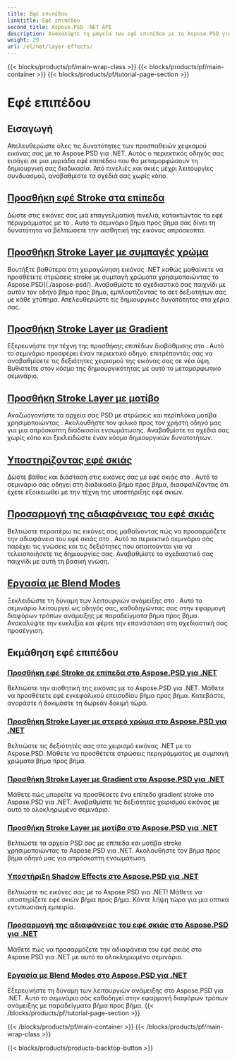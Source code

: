 ```yaml
---
title: Εφέ επιπέδου
linktitle: Εφέ επιπέδου
second_title: Aspose.PSD .NET API
description: Ανακαλύψτε τη μαγεία των εφέ επιπέδου με το Aspose.PSD για .NET! Αυξήστε τις δεξιότητες χειρισμού εικόνας μαθαίνοντας να προσθέτετε λειτουργίες stroke, shadow και blend.
weight: 29
url: /el/net/layer-effects/
---
```


{{< blocks/products/pf/main-wrap-class >}}
{{< blocks/products/pf/main-container >}}
{{< blocks/products/pf/tutorial-page-section >}}

# Εφέ επιπέδου

## Εισαγωγή

Απελευθερώστε όλες τις δυνατότητες των προσπαθειών χειρισμού εικόνας σας με το Aspose.PSD για .NET. Αυτός ο περιεκτικός οδηγός σας εισάγει σε μια μυριάδα εφέ επιπέδου που θα μεταμορφώσουν τη δημιουργική σας διαδικασία. Από πινελιές και σκιές μέχρι λειτουργίες συνδυασμού, αναβαθμίστε τα σχέδιά σας χωρίς κόπο.

## [Προσθήκη εφέ Stroke στα επίπεδα](./adding-stroke-effects/)

Δώστε στις εικόνες σας μια επαγγελματική πινελιά, κατακτώντας τα εφέ περιγράμματος με το . Αυτό το σεμινάριο βήμα προς βήμα σάς δίνει τη δυνατότητα να βελτιώσετε την αισθητική της εικόνας απρόσκοπτα. 

## [Προσθήκη Stroke Layer με συμπαγές χρώμα](./adding-stroke-layer-solid-color/)

Βουτήξτε βαθύτερα στη χειραγώγηση εικόνας .NET καθώς μαθαίνετε να προσθέτετε στρώσεις stroke με συμπαγή χρώματα χρησιμοποιώντας το Aspose.PSD](./aspose-psd/). Αναβαθμίστε το σχεδιαστικό σας παιχνίδι με αυτόν τον οδηγό βήμα προς βήμα, εμπλουτίζοντας το σετ δεξιοτήτων σας με κάθε χτύπημα. Απελευθερώστε τις δημιουργικές δυνατότητες στα χέρια σας.

## [Προσθήκη Stroke Layer με Gradient](./adding-stroke-layer-gradient/)

Εξερευνήστε την τέχνη της προσθήκης επιπέδων διαβάθμισης στο . Αυτό το σεμινάριο προσφέρει έναν περιεκτικό οδηγό, επιτρέποντάς σας να αναβαθμίσετε τις δεξιότητες χειρισμού της εικόνας σας σε νέα ύψη. Βυθιστείτε στον κόσμο της δημιουργικότητας με αυτό το μεταμορφωτικό σεμινάριο.

## [Προσθήκη Stroke Layer με μοτίβο](./adding-stroke-layer-pattern/)

Αναζωογονήστε τα αρχεία σας PSD με στρώσεις και περίπλοκα μοτίβα χρησιμοποιώντας . Ακολουθήστε τον φιλικό προς τον χρήστη οδηγό μας για μια απρόσκοπτη διαδικασία ενσωμάτωσης. Αναβαθμίστε τα σχέδιά σας χωρίς κόπο και ξεκλειδώστε έναν κόσμο δημιουργικών δυνατοτήτων.

## [Υποστηρίζοντας εφέ σκιάς](./supporting-shadow-effects/)

Δώστε βάθος και διάσταση στις εικόνες σας με εφέ σκιάς στο . Αυτό το σεμινάριο σάς οδηγεί στη διαδικασία βήμα προς βήμα, διασφαλίζοντας ότι έχετε εξοικειωθεί με την τέχνη της υποστήριξης εφέ σκιών. 

## [Προσαρμογή της αδιαφάνειας του εφέ σκιάς](./adjusting-shadow-effect-opacity/)

Βελτιώστε περαιτέρω τις εικόνες σας μαθαίνοντας πώς να προσαρμόζετε την αδιαφάνεια του εφέ σκιάς στο . Αυτό το περιεκτικό σεμινάριο σάς παρέχει τις γνώσεις και τις δεξιότητες που απαιτούνται για να τελειοποιήσετε τις δημιουργίες σας. Αναβαθμίστε το σχεδιαστικό σας παιχνίδι με αυτή τη βασική γνώση.

## [Εργασία με Blend Modes](./working-with-blend-modes/)

Ξεκλειδώστε τη δύναμη των λειτουργιών ανάμειξης στο . Αυτό το σεμινάριο λειτουργεί ως οδηγός σας, καθοδηγώντας σας στην εφαρμογή διαφόρων τρόπων ανάμειξης με παραδείγματα βήμα προς βήμα. Ανακαλύψτε την ευελιξία και φέρτε την επανάσταση στη σχεδιαστική σας προσέγγιση.

## Εκμάθηση εφέ επιπέδου
### [Προσθήκη εφέ Stroke σε επίπεδα στο Aspose.PSD για .NET](./adding-stroke-effects/)
Βελτιώστε την αισθητική της εικόνας με το Aspose.PSD για .NET. Μάθετε να προσθέτετε εφέ εγκεφαλικού επεισοδίου βήμα προς βήμα. Κατεβάστε, αγοράστε ή δοκιμάστε τη δωρεάν δοκιμή τώρα.
### [Προσθήκη Stroke Layer με στερεό χρώμα στο Aspose.PSD για .NET](./adding-stroke-layer-solid-color/)
Βελτιώστε τις δεξιότητές σας στο χειρισμό εικόνας .NET με το Aspose.PSD. Μάθετε να προσθέτετε στρώσεις περιγράμματος με συμπαγή χρώματα βήμα προς βήμα.
### [Προσθήκη Stroke Layer με Gradient στο Aspose.PSD για .NET](./adding-stroke-layer-gradient/)
Μάθετε πώς μπορείτε να προσθέσετε ένα επίπεδο gradient stroke στο Aspose.PSD για .NET. Αναβαθμίστε τις δεξιότητες χειρισμού εικόνας με αυτό το ολοκληρωμένο σεμινάριο.
### [Προσθήκη Stroke Layer με μοτίβο στο Aspose.PSD για .NET](./adding-stroke-layer-pattern/)
Βελτιώστε τα αρχεία PSD σας με επίπεδα και μοτίβα stroke χρησιμοποιώντας το Aspose.PSD για .NET. Ακολουθήστε τον βήμα προς βήμα οδηγό μας για απρόσκοπτη ενσωμάτωση.
### [Υποστήριξη Shadow Effects στο Aspose.PSD για .NET](./supporting-shadow-effects/)
Βελτιώστε τις εικόνες σας με το Aspose.PSD για .NET! Μάθετε να υποστηρίζετε εφέ σκιών βήμα προς βήμα. Κάντε λήψη τώρα για μια οπτικά εντυπωσιακή εμπειρία.
### [Προσαρμογή της αδιαφάνειας του εφέ σκιάς στο Aspose.PSD για .NET](./adjusting-shadow-effect-opacity/)
Μάθετε πώς να προσαρμόζετε την αδιαφάνεια του εφέ σκιάς στο Aspose.PSD για .NET με αυτό το ολοκληρωμένο σεμινάριο.
### [Εργασία με Blend Modes στο Aspose.PSD για .NET](./working-with-blend-modes/)
Εξερευνήστε τη δύναμη των λειτουργιών ανάμειξης στο Aspose.PSD για .NET. Αυτό το σεμινάριο σάς καθοδηγεί στην εφαρμογή διαφόρων τρόπων ανάμειξης με παραδείγματα βήμα προς βήμα.
{{< /blocks/products/pf/tutorial-page-section >}}

{{< /blocks/products/pf/main-container >}}
{{< /blocks/products/pf/main-wrap-class >}}

{{< blocks/products/products-backtop-button >}}
